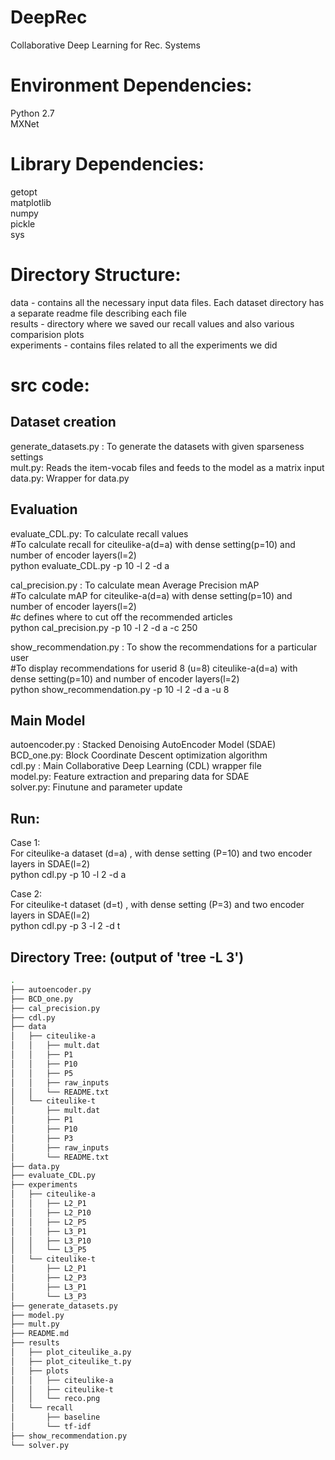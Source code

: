 # DeepRec
Collaborative Deep Learning for Rec. Systems

Environment Dependencies:
=========================
Python 2.7 <br>
MXNet <br>

Library Dependencies:
=====================
getopt <br>
matplotlib <br>
numpy <br>
pickle <br>
sys <br>

Directory Structure:
====================
data - contains all the necessary input data files. Each dataset directory has a separate readme file describing each file <br>
results - directory where we saved our recall values and also various comparision plots <br>
experiments - contains files related to all the experiments we did <br>

src code: <br>
=======
Dataset creation <br>
-----------------
generate_datasets.py : To generate the datasets with given sparseness settings <br>
mult.py: Reads the item-vocab files and feeds to the model as a matrix input<br>
data.py: Wrapper for data.py<br>

Evaluation 
-----------
evaluate_CDL.py: To calculate recall values <br>
#To calculate recall for citeulike-a(d=a) with dense setting(p=10) and number of encoder layers(l=2)<br>
python evaluate_CDL.py -p 10 -l 2 -d a <br>

cal_precision.py : To calculate mean Average Precision mAP <br>
#To calculate mAP for citeulike-a(d=a) with dense setting(p=10) and number of encoder layers(l=2)<br>
#c defines where to cut off the recommended articles <br>
python cal_precision.py -p 10 -l 2 -d a -c 250 <br>

show_recommendation.py : To show the recommendations for a particular user<br>
#To display recommendations for userid 8 (u=8) citeulike-a(d=a) with dense setting(p=10) and number of encoder layers(l=2)<br>
python show_recommendation.py -p 10 -l 2 -d a -u 8<br>

Main Model
----------
autoencoder.py : Stacked Denoising AutoEncoder Model (SDAE)  <br>
BCD_one.py: Block Coordinate Descent optimization algorithm <br>
cdl.py : Main Collaborative Deep Learning (CDL) wrapper file <br>
model.py: Feature extraction and preparing data for SDAE <br>
solver.py: Finutune and parameter update <br>

Run:
---
Case 1: <br>
For citeulike-a dataset (d=a) , with dense setting (P=10) and two encoder layers in SDAE(l=2) <br>
python cdl.py -p 10 -l 2 -d a <br>

Case 2: <br>
For citeulike-t dataset (d=t) , with dense setting (P=3) and two encoder layers in SDAE(l=2) <br>
python cdl.py -p 3 -l 2 -d t

Directory Tree: (output of 'tree -L 3')
-------------------
```bash
.
├── autoencoder.py
├── BCD_one.py
├── cal_precision.py
├── cdl.py
├── data
│   ├── citeulike-a
│   │   ├── mult.dat
│   │   ├── P1
│   │   ├── P10
│   │   ├── P5
│   │   ├── raw_inputs
│   │   └── README.txt
│   └── citeulike-t
│       ├── mult.dat
│       ├── P1
│       ├── P10
│       ├── P3
│       ├── raw_inputs
│       └── README.txt
├── data.py
├── evaluate_CDL.py
├── experiments
│   ├── citeulike-a
│   │   ├── L2_P1
│   │   ├── L2_P10
│   │   ├── L2_P5
│   │   ├── L3_P1
│   │   ├── L3_P10
│   │   └── L3_P5
│   └── citeulike-t
│       ├── L2_P1
│       ├── L2_P3
│       ├── L3_P1
│       └── L3_P3
├── generate_datasets.py
├── model.py
├── mult.py
├── README.md
├── results
│   ├── plot_citeulike_a.py
│   ├── plot_citeulike_t.py
│   ├── plots
│   │   ├── citeulike-a
│   │   ├── citeulike-t
│   │   └── reco.png
│   └── recall
│       ├── baseline
│       └── tf-idf
├── show_recommendation.py
└── solver.py
```
